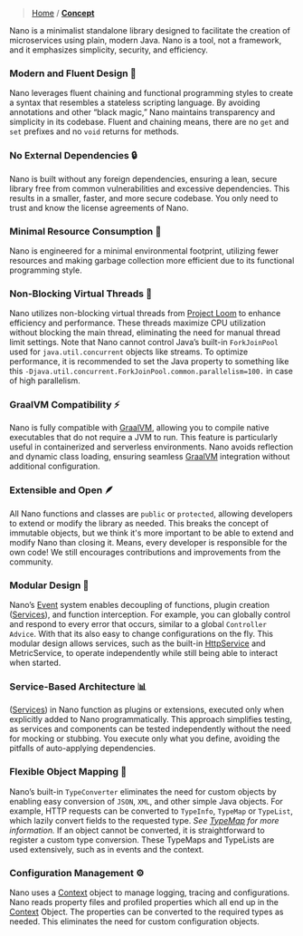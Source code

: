 > [Home](../../../README.md) / **[Concept](README.md)**

Nano is a minimalist standalone library designed to facilitate the creation of microservices using plain, modern Java. 
Nano is a tool, not a framework, and it emphasizes simplicity, security, and efficiency.

### Modern and Fluent Design 🚀

Nano leverages fluent chaining and functional programming styles to create a syntax that resembles a stateless scripting
language. By avoiding annotations and other “black magic,” Nano maintains transparency and simplicity in its codebase.
Fluent and chaining means, there are no `get` and `set` prefixes and no `void` returns for methods.

### No External Dependencies 🔒

Nano is built without any foreign dependencies, ensuring a lean, secure library free from common vulnerabilities and
excessive dependencies. This results in a smaller, faster, and more secure codebase. You only need to trust and know the
license agreements of Nano.

### Minimal Resource Consumption 🌱

Nano is engineered for a minimal environmental footprint, utilizing fewer resources and making garbage collection more
efficient due to its functional programming style.

### Non-Blocking Virtual Threads 🧵

Nano utilizes non-blocking virtual threads from [Project Loom](https://jdk.java.net/loom/) to enhance efficiency and
performance. These threads maximize CPU utilization without blocking the main thread, eliminating the need for manual
thread limit settings.
Note that Nano cannot control Java’s built-in `ForkJoinPool` used for `java.util.concurrent` objects like streams.
To optimize performance, it is recommended to set the Java property to something like
this `-Djava.util.concurrent.ForkJoinPool.common.parallelism=100.` in case of high parallelism.

### GraalVM Compatibility ⚡

Nano is fully compatible with [GraalVM](https://www.graalvm.org), allowing you to compile native executables that do not
require a JVM to run. This feature is particularly useful in containerized and serverless environments.
Nano avoids reflection and dynamic class loading, ensuring seamless [GraalVM](https://www.graalvm.org) integration
without additional configuration.

### Extensible and Open 🪶

All Nano functions and classes are `public` or `protected`, allowing developers to extend or modify the library as
needed. This breaks the concept of immutable objects, but we think it's more important to be able to extend and modify
Nano than closing it. Means, every developer is responsible for the own code!
We still encourages contributions and improvements from the community.

### Modular Design 🧩

Nano’s [Event](../../events/README.md) system enables decoupling of functions, plugin
creation ([Services](../../services/README.md)), and function interception.
For example, you can globally control and respond to every error that occurs, similar to a global `Controller Advice`.
With that its also easy to change configurations on the fly.
This modular design allows services, such as the built-in [HttpService](../../services/httpservice/README.md) and
MetricService, to operate independently while still being able to interact when started.

### Service-Based Architecture 📊

([Services](../../services/README.md)) in Nano function as plugins or extensions, executed only when explicitly added to
Nano programmatically.
This approach simplifies testing, as services and components can be tested independently without the need for mocking or
stubbing.
You execute only what you define, avoiding the pitfalls of auto-applying dependencies.

### Flexible Object Mapping 🔄

Nano’s built-in `TypeConverter` eliminates the need for custom objects by enabling easy conversion of `JSON`, `XML`, and
other simple Java objects.
For example, HTTP requests can be converted to `TypeInfo`, `TypeMap` or `TypeList`, which lazily convert fields to
the requested type. _See [TypeMap](https://github.com/YunaBraska/type-map) for more information._
If an object cannot be converted, it is straightforward to register a custom type conversion.
These TypeMaps and TypeLists are used extensively, such as in events and the context.

### Configuration Management ⚙️

Nano uses a [Context](../../context/README.md) object to manage logging, tracing and configurations.
Nano reads property files and profiled properties which all end up in the [Context](../../context/README.md) Object.
The properties can be converted to the required types as needed.
This eliminates the need for custom configuration objects.




